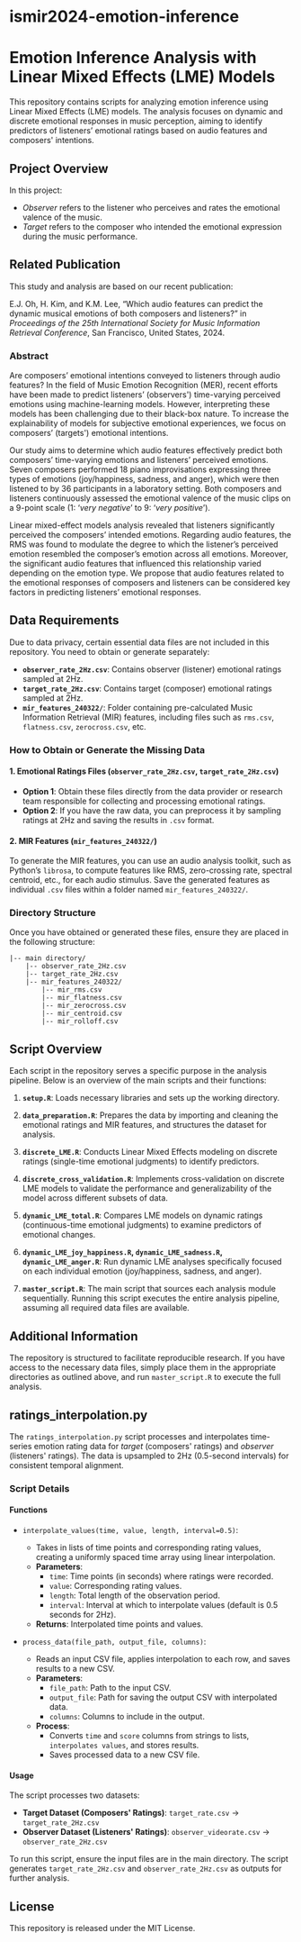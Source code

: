 # ismir2024-emotion-inference

# Emotion Inference Analysis with Linear Mixed Effects (LME) Models

This repository contains scripts for analyzing emotion inference using Linear Mixed Effects (LME) models. The analysis focuses on dynamic and discrete emotional responses in music perception, aiming to identify predictors of listeners’ emotional ratings based on audio features and composers' intentions.

## Project Overview
In this project:

- *Observer* refers to the listener who perceives and rates the emotional valence of the music.
- *Target* refers to the composer who intended the emotional expression during the music performance.

## Related Publication
This study and analysis are based on our recent publication:

E.J. Oh, H. Kim, and K.M. Lee, “Which audio features can predict the dynamic musical emotions of both composers and listeners?” in *Proceedings of the 25th International Society for Music Information Retrieval Conference*, San Francisco, United States, 2024.

### Abstract
Are composers’ emotional intentions conveyed to listeners through audio features? In the field of Music Emotion Recognition (MER), recent efforts have been made to predict listeners’ (observers') time-varying perceived emotions using machine-learning models. However, interpreting these models has been challenging due to their black-box nature. To increase the explainability of models for subjective emotional experiences, we focus on composers’ (targets') emotional intentions.

Our study aims to determine which audio features effectively predict both composers’ time-varying emotions and listeners’ perceived emotions. Seven composers performed 18 piano improvisations expressing three types of emotions (joy/happiness, sadness, and anger), which were then listened to by 36 participants in a laboratory setting. Both composers and listeners continuously assessed the emotional valence of the music clips on a 9-point scale (1: ‘*very negative*’ to 9: ‘*very positive*’).

Linear mixed-effect models analysis revealed that listeners significantly perceived the composers’ intended emotions. Regarding audio features, the RMS was found to modulate the degree to which the listener’s perceived emotion resembled the composer’s emotion across all emotions. Moreover, the significant audio features that influenced this relationship varied depending on the emotion type. We propose that audio features related to the emotional responses of composers and listeners can be considered key factors in predicting listeners’ emotional responses.

## Data Requirements

Due to data privacy, certain essential data files are not included in this repository. You need to obtain or generate separately:

- **`observer_rate_2Hz.csv`**: Contains observer (listener) emotional ratings sampled at 2Hz.
- **`target_rate_2Hz.csv`**: Contains target (composer) emotional ratings sampled at 2Hz.
- **`mir_features_240322/`**: Folder containing pre-calculated Music Information Retrieval (MIR) features, including files such as `rms.csv`, `flatness.csv`, `zerocross.csv`, etc.

### How to Obtain or Generate the Missing Data

#### 1. Emotional Ratings Files (`observer_rate_2Hz.csv`, `target_rate_2Hz.csv`)

- **Option 1**: Obtain these files directly from the data provider or research team responsible for collecting and processing emotional ratings.
- **Option 2**: If you have the raw data, you can preprocess it by sampling ratings at 2Hz and saving the results in `.csv` format.

#### 2. MIR Features (`mir_features_240322/`)

To generate the MIR features, you can use an audio analysis toolkit, such as Python’s `librosa`, to compute features like RMS, zero-crossing rate, spectral centroid, etc., for each audio stimulus. Save the generated features as individual `.csv` files within a folder named `mir_features_240322/`.

### Directory Structure

Once you have obtained or generated these files, ensure they are placed in the following structure:

```
|-- main directory/
    |-- observer_rate_2Hz.csv
    |-- target_rate_2Hz.csv
    |-- mir_features_240322/
        |-- mir_rms.csv
        |-- mir_flatness.csv
        |-- mir_zerocross.csv
        |-- mir_centroid.csv
        |-- mir_rolloff.csv
```

## Script Overview

Each script in the repository serves a specific purpose in the analysis pipeline. Below is an overview of the main scripts and their functions:

1. **`setup.R`**: Loads necessary libraries and sets up the working directory.

2. **`data_preparation.R`**: Prepares the data by importing and cleaning the emotional ratings and MIR features, and structures the dataset for analysis.

3. **`discrete_LME.R`**: Conducts Linear Mixed Effects modeling on discrete ratings (single-time emotional judgments) to identify predictors.

4. **`discrete_cross_validation.R`**: Implements cross-validation on discrete LME models to validate the performance and generalizability of the model across different subsets of data.

5. **`dynamic_LME_total.R`**: Compares LME models on dynamic ratings (continuous-time emotional judgments) to examine predictors of emotional changes.

6. **`dynamic_LME_joy_happiness.R`, `dynamic_LME_sadness.R`, `dynamic_LME_anger.R`**: Run dynamic LME analyses specifically focused on each individual emotion (joy/happiness, sadness, and anger).

7. **`master_script.R`**: The main script that sources each analysis module sequentially. Running this script executes the entire analysis pipeline, assuming all required data files are available.

## Additional Information

The repository is structured to facilitate reproducible research. If you have access to the necessary data files, simply place them in the appropriate directories as outlined above, and run `master_script.R` to execute the full analysis.

## ratings_interpolation.py
The `ratings_interpolation.py` script processes and interpolates time-series emotion rating data for *target* (composers' ratings) and *observer* (listeners' ratings). The data is upsampled to 2Hz (0.5-second intervals) for consistent temporal alignment.

### Script Details
#### Functions

- `interpolate_values(time, value, length, interval=0.5)`:
    - Takes in lists of time points and corresponding rating values, creating a uniformly spaced time array using linear interpolation.
    - **Parameters**:
        - `time`: Time points (in seconds) where ratings were recorded.
        - `value`: Corresponding rating values.
        - `length`: Total length of the observation period.
        - `interval`: Interval at which to interpolate values (default is 0.5 seconds for 2Hz).
    - **Returns**: Interpolated time points and values.

- `process_data(file_path, output_file, columns)`:
    - Reads an input CSV file, applies interpolation to each row, and saves results to a new CSV.
    - **Parameters**:
        - `file_path`: Path to the input CSV.
        - `output_file`: Path for saving the output CSV with interpolated data.
        - `columns`: Columns to include in the output.
    - **Process**:
        - Converts `time` and `score` columns from strings to lists, `interpolates values`, and stores results.
        - Saves processed data to a new CSV file.

#### Usage
The script processes two datasets:

- **Target Dataset (Composers' Ratings)**: `target_rate.csv` → `target_rate_2Hz.csv`
- **Observer Dataset (Listeners' Ratings)**: `observer_videorate.csv` → `observer_rate_2Hz.csv`

To run this script, ensure the input files are in the main directory. The script generates `target_rate_2Hz.csv` and `observer_rate_2Hz.csv` as outputs for further analysis.

## License

This repository is released under the MIT License.
